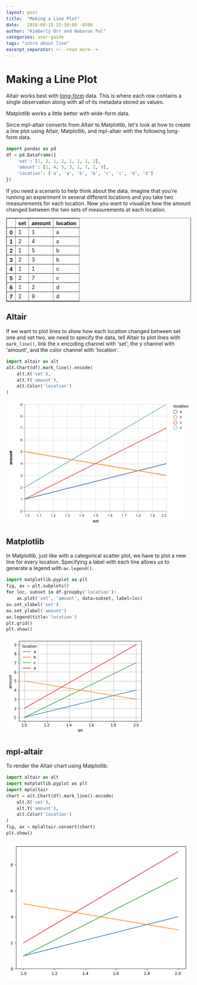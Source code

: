 ```yaml
---
layout: post
title:  "Making a Line Plot"
date:   2018-08-15 15:30:00 -0500
author: "Kimberly Orr and Nabarun Pal"
categories: user-guide
tags: "intro about line"
excerpt_separator: <!--read more-->
---
```


# Making a Line Plot
Altair works best with [long-form](https://altair-viz.github.io/user_guide/data.html#long-form-vs-wide-form-data) data. This is where each row contains a single observation along with all of its metadata stored as values.

Matplotlib works a little better with wide-form data.

Since mpl-altair converts from Altair to Matplotlib, let's look at how to create a line plot using Altair, Matplotlib, and mpl-altair with the following long-form data.

```python
import pandas as pd
df = pd.DataFrame({
    'set': [1, 2, 1, 2, 1, 2, 1, 2],
    'amount': [1, 4, 5, 3, 1, 7, 2, 9],
    'location': ['a', 'a', 'b', 'b', 'c', 'c', 'd', 'd']
})
```
If you need a scenario to help think about the data, imagine that you're running an experiment in several different locations and you take two measurements for each location. Now you want to visualize how the amount changed between the two sets of measurements at each location.

<div>
<style scoped>
    .dataframe tbody tr th:only-of-type {
        vertical-align: middle;
    }

    .dataframe tbody tr th {
        vertical-align: top;
    }

    .dataframe thead th {
        text-align: right;
    }
</style>
<table border="1" class="dataframe">
  <thead>
    <tr style="text-align: right;">
      <th></th>
      <th>set</th>
      <th>amount</th>
      <th>location</th>
    </tr>
  </thead>
  <tbody>
    <tr>
      <th>0</th>
      <td>1</td>
      <td>1</td>
      <td>a</td>
    </tr>
    <tr>
      <th>1</th>
      <td>2</td>
      <td>4</td>
      <td>a</td>
    </tr>
    <tr>
      <th>2</th>
      <td>1</td>
      <td>5</td>
      <td>b</td>
    </tr>
    <tr>
      <th>3</th>
      <td>2</td>
      <td>3</td>
      <td>b</td>
    </tr>
    <tr>
      <th>4</th>
      <td>1</td>
      <td>1</td>
      <td>c</td>
    </tr>
    <tr>
      <th>5</th>
      <td>2</td>
      <td>7</td>
      <td>c</td>
    </tr>
    <tr>
      <th>6</th>
      <td>1</td>
      <td>2</td>
      <td>d</td>
    </tr>
    <tr>
      <th>7</th>
      <td>2</td>
      <td>9</td>
      <td>d</td>
    </tr>
  </tbody>
</table>
</div>

## Altair
If we want to plot lines to show how each location changed between set one and set two,
we need to specify the data, tell Altair to plot lines with `mark_line()`, link the x
encoding channel with 'set', the y channel with 'amount', and the color channel with 'location'.
```python
import altair as alt
alt.Chart(df).mark_line().encode(
    alt.X('set'),
    alt.Y('amount'),
    alt.Color('location')
)
```
![png](pics/altair-to-mpl-line_0.png)

## Matplotlib
In Matplotlib, just like with a categorical scatter plot, we have to plot a new line for every location.
Specifying a label with each line allows us to generate a legend with `ax.legend()`.
```python
import matplotlib.pyplot as plt
fig, ax = plt.subplots()
for loc, subset in df.groupby('location'):
    ax.plot('set', 'amount', data=subset, label=loc)
ax.set_xlabel('set')
ax.set_ylabel('amount')
ax.legend(title='location')
plt.grid()
plt.show()
```
![png](pics/altair-to-mpl-line_1.png)

## mpl-altair
To render the Altair chart using Matplotlib:
```python
import altair as alt
import matplotlib.pyplot as plt
import mplaltair
chart = alt.Chart(df).mark_line().encode(
    alt.X('set'),
    alt.Y('amount'),
    alt.Color('location')
)
fig, ax = mplaltair.convert(chart)
plt.show()
```
![png](pics/altair-to-mpl-line_2.png)